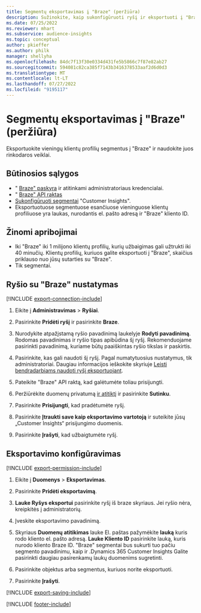 ```yaml
---
title: Segmentų eksportavimas į "Braze" (peržiūra)
description: Sužinokite, kaip sukonfigūruoti ryšį ir eksportuoti į "Braze".
ms.date: 07/25/2022
ms.reviewer: mhart
ms.subservice: audience-insights
ms.topic: conceptual
author: pkieffer
ms.author: philk
manager: shellyha
ms.openlocfilehash: 84dc7f13f30e0334d431fe5b5866c7f87e82ab27
ms.sourcegitcommit: 594081c82ca385f7143b3416378533aaf2d6d0d3
ms.translationtype: MT
ms.contentlocale: lt-LT
ms.lasthandoff: 07/27/2022
ms.locfileid: "9195117"
---
```

# <a name="export-segments-to-braze-preview"></a>Segmentų eksportavimas į "Braze" (peržiūra)

Eksportuokite vieningų klientų profilių segmentus į "Braze" ir naudokite juos rinkodaros veiklai.

## <a name="prerequisites"></a>Būtinosios sąlygos

- " [Braze" paskyra](https://www.braze.com/) ir atitinkami administratoriaus kredencialai.
- " [Braze" API raktas](https://www.braze.com/docs/api/basics/)
- [Sukonfigūruoti segmentai](segments.md) "Customer Insights".
- Eksportuotuose segmentuose esančiuose vieninguose klientų profiliuose yra laukas, nurodantis el. pašto adresą ir "Braze" kliento ID.

## <a name="known-limitations"></a>Žinomi apribojimai

- Iki "Braze" iki 1 milijono klientų profilių, kurių užbaigimas gali užtrukti iki 40 minučių. Klientų profilių, kuriuos galite eksportuoti į "Braze", skaičius priklauso nuo jūsų sutarties su "Braze".
- Tik segmentai.

## <a name="set-up-connection-to-braze"></a>Ryšio su "Braze" nustatymas

[!INCLUDE [export-connection-include](includes/export-connection-admn.md)]

1. Eikite į **Administravimas** > **Ryšiai**.

1. Pasirinkite **Pridėti ryšį** ir pasirinkite **Braze**.

1. Nurodykite atpažįstamą ryšio pavadinimą laukelyje **Rodyti pavadinimą**. Rodomas pavadinimas ir ryšio tipas apibūdina šį ryšį. Rekomenduojame pasirinkti pavadinimą, kuriame būtų paaiškintas ryšio tikslas ir paskirtis.

1. Pasirinkite, kas gali naudoti šį ryšį. Pagal numatytuosius nustatymus, tik administratoriai. Daugiau informacijos ieškokite skyriuje [Leisti bendradarbiams naudoti ryšį eksportuojant](connections.md#allow-contributors-to-use-a-connection-for-exports).

1. Pateikite "Braze" API raktą, kad galėtumėte toliau prisijungti.

1. Peržiūrėkite duomenų privatumą [ir atitiktį](connections.md#data-privacy-and-compliance) ir pasirinkite **Sutinku**.

1. Pasirinkite **Prisijungti**, kad pradėtumėte ryšį.

1. Pasirinkite **Įtraukti save kaip eksportavimo vartotoją** ir suteikite jūsų „Customer Insights“ prisijungimo duomenis.

1. Pasirinkite **Įrašyti**, kad užbaigtumėte ryšį.

## <a name="configure-an-export"></a>Eksportavimo konfigūravimas

[!INCLUDE [export-permission-include](includes/export-permission.md)]

1. Eikite į **Duomenys** > **Eksportavimas**.

1. Pasirinkite **Pridėti eksportavimą**.

1. **Lauke Ryšys eksportui** pasirinkite ryšį iš braze skyriaus. Jei ryšio nėra, kreipkitės į administratorių.

1. Įveskite eksportavimo pavadinimą.

1. Skyriaus **Duomenų atitikimas** lauke El. paštas pažymėkite **lauką** kuris rodo kliento el. pašto adresą. **Lauke Kliento ID** pasirinkite lauką, kuris nurodo kliento Braze ID. "Braze" segmentai bus sukurti tuo pačiu segmento pavadinimu, kaip ir .Dynamics 365 Customer Insights Galite pasirinkti daugiau pasirenkamų laukų duomenims sugretinti.

1. Pasirinkite objektus arba segmentus, kuriuos norite eksportuoti.

1. Pasirinkite **Įrašyti**.

[!INCLUDE [export-saving-include](includes/export-saving.md)]

[!INCLUDE [footer-include](includes/footer-banner.md)]
